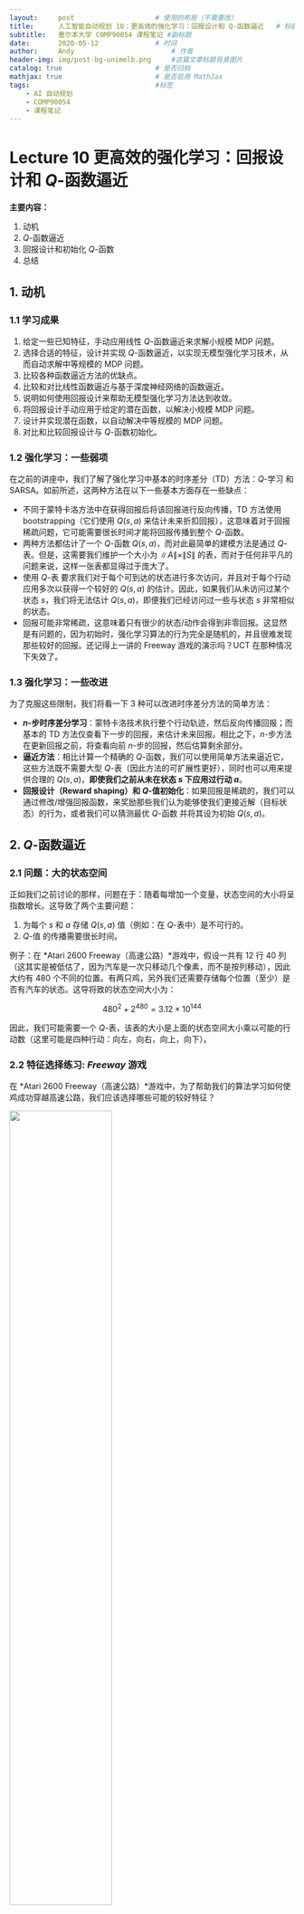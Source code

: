 ```yaml
---
layout:     post   				    # 使用的布局（不需要改）
title:      人工智能自动规划 10：更高效的强化学习：回报设计和 Q-函数逼近  	# 标题 
subtitle:   墨尔本大学 COMP90054 课程笔记 #副标题
date:       2020-05-12 				# 时间
author:     Andy 						# 作者
header-img: img/post-bg-unimelb.png 	#这篇文章标题背景图片
catalog: true 						# 是否归档
mathjax: true                       # 是否启用 MathJax
tags:								#标签
    - AI 自动规划
    - COMP90054
    - 课程笔记
---
```


# Lecture 10 更高效的强化学习：回报设计和 $Q$-函数逼近

**主要内容：**
1. 动机
2. $Q$-函数逼近
3. 回报设计和初始化 $Q$-函数
4. 总结

## 1. 动机
### 1.1 学习成果
1. 给定一些已知特征，手动应用线性 $Q$-函数逼近来求解小规模 MDP 问题。
2. 选择合适的特征，设计并实现 $Q$-函数逼近，以实现无模型强化学习技术，从而自动求解中等规模的 MDP 问题。
3. 比较各种函数逼近方法的优缺点。
4. 比较和对比线性函数逼近与基于深度神经网络的函数逼近。
5. 说明如何使用回报设计来帮助无模型强化学习方法达到收敛。
6. 将回报设计手动应用于给定的潜在函数，以解决小规模 MDP 问题。
7. 设计并实现潜在函数，以自动解决中等规模的 MDP 问题。
8. 对比和比较回报设计与 $Q$-函数初始化。

### 1.2 强化学习：一些弱项
在之前的讲座中，我们了解了强化学习中基本的时序差分（TD）方法：$Q$-学习 和 SARSA。如前所述，这两种方法在以下一些基本方面存在一些缺点：

* 不同于蒙特卡洛方法中在获得回报后将该回报进行反向传播，TD 方法使用 bootstrapping（它们使用 $Q(s,a)$ 来估计未来折扣回报），这意味着对于回报稀疏问题，它可能需要很长时间才能将回报传播到整个 $Q$-函数。
* 两种方法都估计了一个 $Q$-函数 $Q(s,a)$，而对此最简单的建模方法是通过 $Q$-表。但是，这需要我们维护一个大小为 $\|A\|\times \|S\|$ 的表，而对于任何非平凡的问题来说，这样一张表都显得过于庞大了。
* 使用 $Q$-表 要求我们对于每个可到达的状态进行多次访问，并且对于每个行动应用多次以获得一个较好的 $Q(s,a)$ 的估计。因此，如果我们从未访问过某个状态 $s$，我们将无法估计 $Q(s,a)$，即便我们已经访问过一些与状态 $s$ 非常相似的状态。
* 回报可能非常稀疏，这意味着只有很少的状态/动作会得到非零回报。这显然是有问题的，因为初始时，强化学习算法的行为完全是随机的，并且很难发现那些较好的回报。还记得上一讲的 Freeway 游戏的演示吗？UCT 在那种情况下失效了。

### 1.3 强化学习：一些改进
为了克服这些限制，我们将看一下 3 种可以改进时序差分方法的简单方法：

* **$n$-步时序差分学习**：蒙特卡洛技术执行整个行动轨迹，然后反向传播回报；而基本的 TD 方法仅查看下一步的回报，来估计未来回报。相比之下，$n$-步方法在更新回报之前，将查看向前 $n$-步的回报，然后估算剩余部分。
* **逼近方法**：相比计算一个精确的 $Q$-函数，我们可以使用简单方法来逼近它，这些方法既不需要大型 $Q$-表（因此方法的可扩展性更好），同时也可以用来提供合理的 $Q(s,a)$，**即使我们之前从未在状态 $s$ 下应用过行动 $a$**。
* **回报设计（Reward shaping）和 $Q$-值初始化**：如果回报是稀疏的，我们可以通过修改/增强回报函数，来奖励那些我们认为能够使我们更接近解（目标状态）的行为，或者我们可以猜测最优 $Q$-函数 并将其设为初始 $Q(s,a)$。

## 2. $Q$-函数逼近

### 2.1 问题：大的状态空间

正如我们之前讨论的那样，问题在于：随着每增加一个变量，状态空间的大小将呈指数增长。这导致了两个主要问题：
1. 为每个 $s$ 和 $a$ 存储 $Q(s,a)$ 值（例如：在 $Q$-表中）是不可行的。
2. $Q$-值 的传播需要很长时间。

例子：在 *Atari 2600 Freeway（高速公路）*游戏中，假设一共有 $12$ 行 $40$ 列（这其实是被低估了，因为汽车是一次只移动几个像素，而不是按列移动），因此大约有 $480$ 个不同的位置。有两只鸡，另外我们还需要存储每个位置（至少）是否有汽车的状态。这导将致的状态空间大小为：

$$480^2 + 2^{480} = 3.12\times 10^{144}$$

因此，我们可能需要一个 $Q$-表，该表的大小是上面的状态空间大小乘以可能的行动数（这里可能是四种行动：向左，向右，向上，向下）。

### 2.2 特征选择练习: *Freeway* 游戏

在 *Atari 2600 Freeway（高速公路）*游戏中，为了帮助我们的算法学习如何使鸡成功穿越高速公路，我们应该选择哪些可能的较好特征？

<img src="http://andy-blog.oss-cn-beijing.aliyuncs.com/blog/2020-05-27-WX20200527-170037%402x.png" width="60%">

### 2.3 线性函数逼近

关键思想是使用 **特征** 及其权重的线性组合来近似 $Q$-函数。我们这里不会对其所有内容进行详细讨论，而是考虑其中最重要的部分，并对其建模。

整个过程如下：
1. 对于状态，我们考虑能够确定其表示形式的特征是什么。
2. 在学习过程中，我们的更新是基于 **特征的权重** 而非状态本身。
3. 通过对特征进行加权求和来估计 $Q(s,a)$。

例子：在 *Atari 2600 Freeway（高速公路）*游戏中，相比之前我们记录两名玩家的位置以及地图上每个位置是否有汽车，现在我们只需记录每个玩家与道路另一侧的距离以及与每行中最近汽车的距离即可。这些信息可能已经足够了，而这只需要 $14$ 个特征。在近似 $Q$-学习 中，我们存储的是特征和权重，而非状态。我们需要学习的是每个特征对于每个行动的重要性（即，特征的权重）。

### 2.4 近似 $Q$-函数表示
如前所述，我们将使用特征及其权重而非 $Q$-表，来表示 $Q$-函数。

为了表示它，我们有两个向量：

* **特征向量 $f(s,a)$**：它是一个由 $n\cdot \|A\|$ 个不同函数构成的向量，其中 $n$ 是状态特征数，$\|A\|$ 是行动数。每个函数都提取一个 “状态-行动” 对 $(s,a)$ 的特征值。我们说 $f_i(s,a)$ 从 “状态-行动” 对 $(s,a)$ 中提取了第 $i$ 个特征：

  $$f(s,a)=\begin{pmatrix} f_1(s,a) \\ f_2(s,a) \\ \dots \\ f_n(s,a) \end{pmatrix}$$

  在 *Atari 2600 Freeway（高速公路）*的例子中，我们有一个向量，该向量具有 $14$ 个状态特征乘以 $4$ 个行动。函数 $f_i(s,\textit{Up})$ 返回的是：如果选择向上移动，第 $i+1$ 行（对于 $12$ 行中的每一行，即 $i=1,\dots,12$）中距离最近的汽车；而函数 $f_{13}(s,\textit{Up})$ 返回的是第 $1$ 只鸡离目标的距离；函数 $f_{14}(s,\textit{Up})$ 返回的是第 $2$ 只鸡离目标的距离。例如：$f_{13}(s,a)=\frac{row(s,chicken)}{max\_row}$。

* 一个大小为 $n\times \|A\|$ 的 **权重向量 $w$**：每个 “特征-行动” 对都具有一个权重。$w_i^a$ 定义了特征 $i$ 对于行动 $a$ 的权重。

### 2.5 定义 “状态-行动” 特征




下节内容：更高效的强化学习：回报设计和 $Q$-函数逼近


